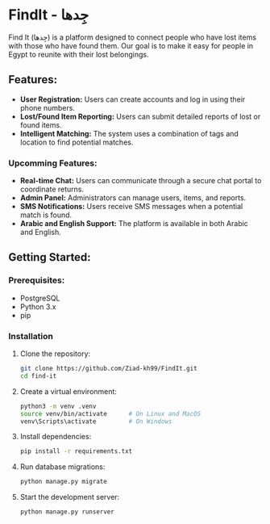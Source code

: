 # FindIt - جِدها
Find It (جِدها) is a platform designed to connect people who have lost items with those who have found them. 
Our goal is to make it easy for people in Egypt to reunite with their lost belongings.

## Features:
* **User Registration:** Users can create accounts and log in using their phone numbers.
* **Lost/Found Item Reporting:** Users can submit detailed reports of lost or found items.
* **Intelligent Matching:** The system uses a combination of tags and location to find potential matches.
### Upcomming Features:
* **Real-time Chat:** Users can communicate through a secure chat portal to coordinate returns.
* **Admin Panel:** Administrators can manage users, items, and reports.
* **SMS Notifications:** Users receive SMS messages when a potential match is found.
* **Arabic and English Support:** The platform is available in both Arabic and English.

## Getting Started:

### Prerequisites:

* PostgreSQL
* Python 3.x
* pip

### Installation

1.  Clone the repository:

    ```bash
    git clone https://github.com/Ziad-kh99/FindIt.git
    cd find-it
    ```

2.  Create a virtual environment:

    ```bash
    python3 -m venv .venv
    source venv/bin/activate      # On Linux and MacOS
    venv\Scripts\activate         # On Windows
    ```

3.  Install dependencies:

    ```bash
    pip install -r requirements.txt
    ```

5.  Run database migrations:

    ```bash
    python manage.py migrate
    ```

6.  Start the development server:

    ```bash
    python manage.py runserver
    ```

